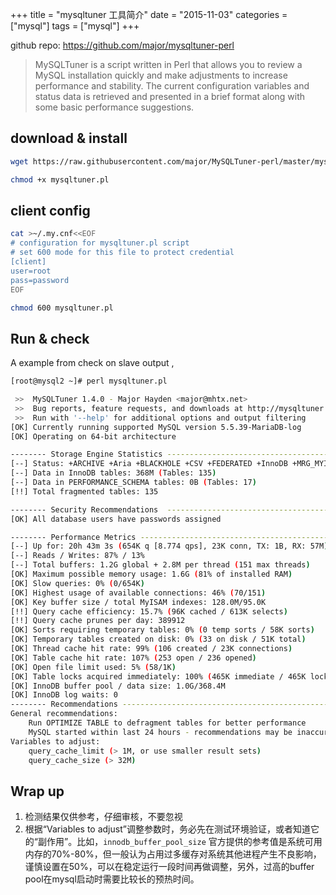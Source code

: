 +++
title = "mysqltuner 工具简介"
date = "2015-11-03"
categories = ["mysql"]
tags = ["mysql"]
+++

github repo: https://github.com/major/mysqltuner-perl

>MySQLTuner is a script written in Perl that allows you to review a MySQL installation quickly and make adjustments to increase performance and stability. The current configuration variables and status data is retrieved and presented in a brief format along with some basic performance suggestions.

## download & install

```bash
wget https://raw.githubusercontent.com/major/MySQLTuner-perl/master/mysqltuner.pl

chmod +x mysqltuner.pl
```

## client config

```bash
cat >~/.my.cnf<<EOF
# configuration for mysqltuner.pl script
# set 600 mode for this file to protect credential 
[client]
user=root
pass=password
EOF

chmod 600 mysqltuner.pl 
```

## Run & check

A example from check on slave output , 

```bash
[root@mysql2 ~]# perl mysqltuner.pl 

 >>  MySQLTuner 1.4.0 - Major Hayden <major@mhtx.net>
 >>  Bug reports, feature requests, and downloads at http://mysqltuner.com/
 >>  Run with '--help' for additional options and output filtering
[OK] Currently running supported MySQL version 5.5.39-MariaDB-log
[OK] Operating on 64-bit architecture

-------- Storage Engine Statistics -------------------------------------------
[--] Status: +ARCHIVE +Aria +BLACKHOLE +CSV +FEDERATED +InnoDB +MRG_MYISAM 
[--] Data in InnoDB tables: 368M (Tables: 135)
[--] Data in PERFORMANCE_SCHEMA tables: 0B (Tables: 17)
[!!] Total fragmented tables: 135

-------- Security Recommendations  -------------------------------------------
[OK] All database users have passwords assigned

-------- Performance Metrics -------------------------------------------------
[--] Up for: 20h 43m 3s (654K q [8.774 qps], 23K conn, TX: 1B, RX: 57M)
[--] Reads / Writes: 87% / 13%
[--] Total buffers: 1.2G global + 2.8M per thread (151 max threads)
[OK] Maximum possible memory usage: 1.6G (81% of installed RAM)
[OK] Slow queries: 0% (0/654K)
[OK] Highest usage of available connections: 46% (70/151)
[OK] Key buffer size / total MyISAM indexes: 128.0M/95.0K
[!!] Query cache efficiency: 15.7% (96K cached / 613K selects)
[!!] Query cache prunes per day: 389912
[OK] Sorts requiring temporary tables: 0% (0 temp sorts / 58K sorts)
[OK] Temporary tables created on disk: 0% (33 on disk / 51K total)
[OK] Thread cache hit rate: 99% (106 created / 23K connections)
[OK] Table cache hit rate: 107% (253 open / 236 opened)
[OK] Open file limit used: 5% (58/1K)
[OK] Table locks acquired immediately: 100% (465K immediate / 465K locks)
[OK] InnoDB buffer pool / data size: 1.0G/368.4M
[OK] InnoDB log waits: 0
-------- Recommendations -----------------------------------------------------
General recommendations:
    Run OPTIMIZE TABLE to defragment tables for better performance
    MySQL started within last 24 hours - recommendations may be inaccurate
Variables to adjust:
    query_cache_limit (> 1M, or use smaller result sets)
    query_cache_size (> 32M)

```

## Wrap up

1. 检测结果仅供参考，仔细审核，不要忽视
2. 根据“Variables to adjust”调整参数时，务必先在测试环境验证，或者知道它的“副作用”。比如，`innodb_buffer_pool_size` 官方提供的参考值是系统可用内存的70%-80%，但一般认为占用过多缓存对系统其他进程产生不良影响，谨慎设置在50%，可以在稳定运行一段时间再做调整，另外，过高的buffer pool在mysql启动时需要比较长的预热时间。

